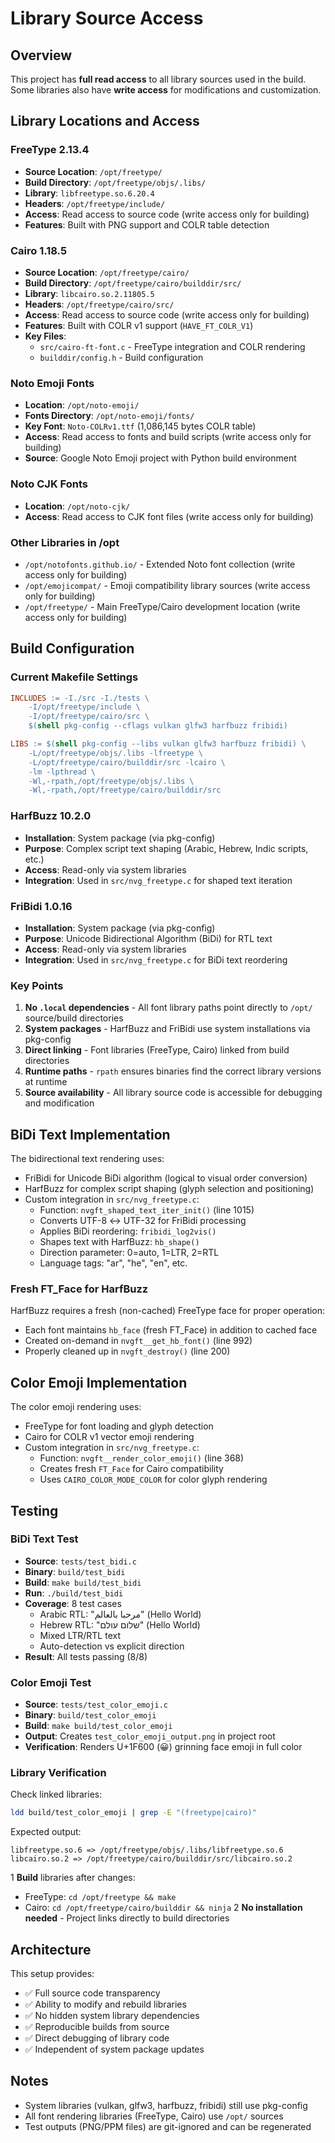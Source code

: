 # Library Source Access

## Overview

This project has **full read access** to all library sources used in the build. Some libraries also have **write access** for modifications and customization.

## Library Locations and Access

### FreeType 2.13.4
- **Source Location**: `/opt/freetype/`
- **Build Directory**: `/opt/freetype/objs/.libs/`
- **Library**: `libfreetype.so.6.20.4`
- **Headers**: `/opt/freetype/include/`
- **Access**: Read access to source code (write access only for building)
- **Features**: Built with PNG support and COLR table detection

### Cairo 1.18.5
- **Source Location**: `/opt/freetype/cairo/`
- **Build Directory**: `/opt/freetype/cairo/builddir/src/`
- **Library**: `libcairo.so.2.11805.5`
- **Headers**: `/opt/freetype/cairo/src/`
- **Access**: Read access to source code (write access only for building)
- **Features**: Built with COLR v1 support (`HAVE_FT_COLR_V1`)
- **Key Files**:
  - `src/cairo-ft-font.c` - FreeType integration and COLR rendering
  - `builddir/config.h` - Build configuration

### Noto Emoji Fonts
- **Location**: `/opt/noto-emoji/`
- **Fonts Directory**: `/opt/noto-emoji/fonts/`
- **Key Font**: `Noto-COLRv1.ttf` (1,086,145 bytes COLR table)
- **Access**: Read access to fonts and build scripts (write access only for building)
- **Source**: Google Noto Emoji project with Python build environment

### Noto CJK Fonts
- **Location**: `/opt/noto-cjk/`
- **Access**: Read access to CJK font files (write access only for building)

### Other Libraries in /opt
- `/opt/notofonts.github.io/` - Extended Noto font collection (write access only for building)
- `/opt/emojicompat/` - Emoji compatibility library sources (write access only for building)
- `/opt/freetype/` - Main FreeType/Cairo development location (write access only for building)

## Build Configuration

### Current Makefile Settings

```makefile
INCLUDES := -I./src -I./tests \
	-I/opt/freetype/include \
	-I/opt/freetype/cairo/src \
	$(shell pkg-config --cflags vulkan glfw3 harfbuzz fribidi)

LIBS := $(shell pkg-config --libs vulkan glfw3 harfbuzz fribidi) \
	-L/opt/freetype/objs/.libs -lfreetype \
	-L/opt/freetype/cairo/builddir/src -lcairo \
	-lm -lpthread \
	-Wl,-rpath,/opt/freetype/objs/.libs \
	-Wl,-rpath,/opt/freetype/cairo/builddir/src
```

### HarfBuzz 10.2.0
- **Installation**: System package (via pkg-config)
- **Purpose**: Complex script text shaping (Arabic, Hebrew, Indic scripts, etc.)
- **Access**: Read-only via system libraries
- **Integration**: Used in `src/nvg_freetype.c` for shaped text iteration

### FriBidi 1.0.16
- **Installation**: System package (via pkg-config)
- **Purpose**: Unicode Bidirectional Algorithm (BiDi) for RTL text
- **Access**: Read-only via system libraries
- **Integration**: Used in `src/nvg_freetype.c` for BiDi text reordering

### Key Points

1. **No `.local` dependencies** - All font library paths point directly to `/opt/` source/build directories
2. **System packages** - HarfBuzz and FriBidi use system installations via pkg-config
3. **Direct linking** - Font libraries (FreeType, Cairo) linked from build directories
4. **Runtime paths** - `rpath` ensures binaries find the correct library versions at runtime
5. **Source availability** - All library source code is accessible for debugging and modification

## BiDi Text Implementation

The bidirectional text rendering uses:
- FriBidi for Unicode BiDi algorithm (logical to visual order conversion)
- HarfBuzz for complex script shaping (glyph selection and positioning)
- Custom integration in `src/nvg_freetype.c`:
  - Function: `nvgft_shaped_text_iter_init()` (line 1015)
  - Converts UTF-8 ↔ UTF-32 for FriBidi processing
  - Applies BiDi reordering: `fribidi_log2vis()`
  - Shapes text with HarfBuzz: `hb_shape()`
  - Direction parameter: 0=auto, 1=LTR, 2=RTL
  - Language tags: "ar", "he", "en", etc.

### Fresh FT_Face for HarfBuzz
HarfBuzz requires a fresh (non-cached) FreeType face for proper operation:
- Each font maintains `hb_face` (fresh FT_Face) in addition to cached face
- Created on-demand in `nvgft__get_hb_font()` (line 992)
- Properly cleaned up in `nvgft_destroy()` (line 200)

## Color Emoji Implementation

The color emoji rendering uses:
- FreeType for font loading and glyph detection
- Cairo for COLR v1 vector emoji rendering
- Custom integration in `src/nvg_freetype.c`:
  - Function: `nvgft__render_color_emoji()` (line 368)
  - Creates fresh `FT_Face` for Cairo compatibility
  - Uses `CAIRO_COLOR_MODE_COLOR` for color glyph rendering

## Testing

### BiDi Text Test
- **Source**: `tests/test_bidi.c`
- **Binary**: `build/test_bidi`
- **Build**: `make build/test_bidi`
- **Run**: `./build/test_bidi`
- **Coverage**: 8 test cases
  - Arabic RTL: "مرحبا بالعالم" (Hello World)
  - Hebrew RTL: "שלום עולם" (Hello World)
  - Mixed LTR/RTL text
  - Auto-detection vs explicit direction
- **Result**: All tests passing (8/8)

### Color Emoji Test
- **Source**: `tests/test_color_emoji.c`
- **Binary**: `build/test_color_emoji`
- **Build**: `make build/test_color_emoji`
- **Output**: Creates `test_color_emoji_output.png` in project root
- **Verification**: Renders U+1F600 (😀) grinning face emoji in full color

### Library Verification

Check linked libraries:
```bash
ldd build/test_color_emoji | grep -E "(freetype|cairo)"
```

Expected output:
```
libfreetype.so.6 => /opt/freetype/objs/.libs/libfreetype.so.6
libcairo.so.2 => /opt/freetype/cairo/builddir/src/libcairo.so.2
```

1 **Build** libraries after changes:
   - FreeType: `cd /opt/freetype && make`
   - Cairo: `cd /opt/freetype/cairo/builddir && ninja`
2 **No installation needed** - Project links directly to build directories

## Architecture

This setup provides:
- ✅ Full source code transparency
- ✅ Ability to modify and rebuild libraries
- ✅ No hidden system library dependencies
- ✅ Reproducible builds from source
- ✅ Direct debugging of library code
- ✅ Independent of system package updates

## Notes

- System libraries (vulkan, glfw3, harfbuzz, fribidi) still use pkg-config
- All font rendering libraries (FreeType, Cairo) use `/opt/` sources
- Test outputs (PNG/PPM files) are git-ignored and can be regenerated
